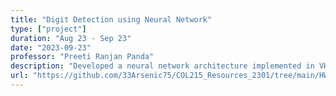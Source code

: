 ```yaml
---
title: "Digit Detection using Neural Network"
type: ["project"]
duration: "Aug 23 - Sep 23"
date: "2023-09-23"
professor: "Preeti Ranjan Panda"
description: "Developed a neural network architecture implemented in VHDL to perform digit detection. The system reads images, processes them through the neural network, and displays the results on a VGA display"
url: "https://github.com/33Arsenic75/COL215_Resources_2301/tree/main/HW_Assignment_2"
---
```

